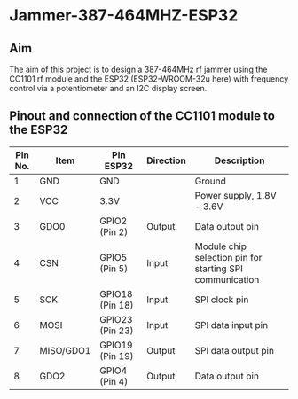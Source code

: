# Jammer-387-464MHZ-ESP32
## Aim
The aim of this project is to design a 387-464MHz rf jammer using the CC1101 rf module and the ESP32 (ESP32-WROOM-32u here) with frequency control via a potentiometer and an I2C display screen.

## Pinout and connection of the CC1101 module to the ESP32

| Pin No. | Item        | Pin ESP32       | Direction | Description                                                        |
|---------|-------------|-----------------|-----------|--------------------------------------------------------------------|
| 1       | GND         | GND             |           | Ground                                                            |
| 2       | VCC         | 3.3V            |           | Power supply, 1.8V - 3.6V                                          |
| 3       | GDO0        | GPIO2 (Pin 2)   | Output    | Data output pin                                                   |
| 4       | CSN         | GPIO5 (Pin 5)   | Input     | Module chip selection pin for starting SPI communication          |
| 5       | SCK         | GPIO18 (Pin 18) | Input     | SPI clock pin                                                     |
| 6       | MOSI        | GPIO23 (Pin 23) | Input     | SPI data input pin                                                |
| 7       | MISO/GDO1   | GPIO19 (Pin 19) | Output    | SPI data output pin                                               |
| 8       | GDO2        | GPIO4 (Pin 4)   | Output    | Data output pin                                                   |